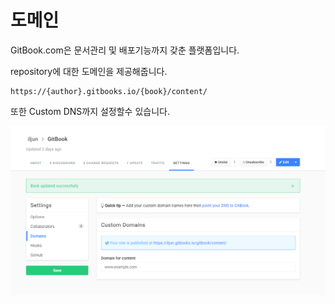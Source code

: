 # 도메인

GitBook.com은 문서관리 및 배포기능까지 갖춘 플랫폼입니다.

repository에 대한 도메인을 제공해줍니다.
```
https://{author}.gitbooks.io/{book}/content/
```

또한 Custom DNS까지 설정할수 있습니다.

![customDomain](../../img/custom-domain.png)